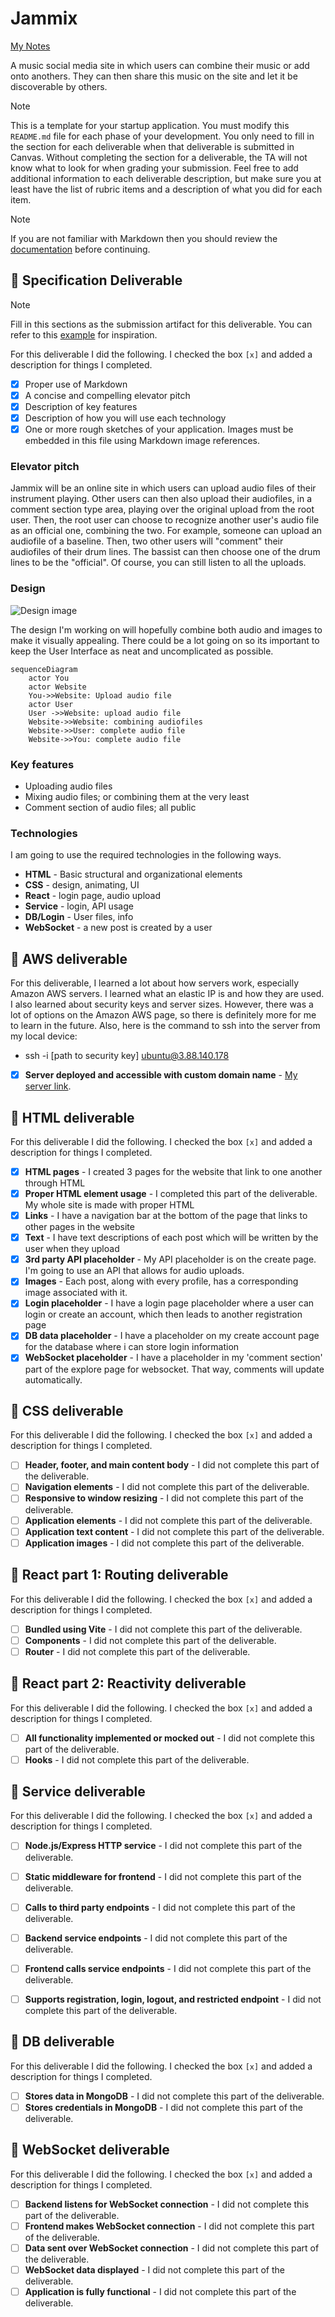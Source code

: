 # Jammix

[My Notes](notes.md)

A music social media site in which users can combine their music or add onto anothers. They can then share this music on the site and let it be discoverable by others.


> [!NOTE]
>  This is a template for your startup application. You must modify this `README.md` file for each phase of your development. You only need to fill in the section for each deliverable when that deliverable is submitted in Canvas. Without completing the section for a deliverable, the TA will not know what to look for when grading your submission. Feel free to add additional information to each deliverable description, but make sure you at least have the list of rubric items and a description of what you did for each item.

> [!NOTE]
>  If you are not familiar with Markdown then you should review the [documentation](https://docs.github.com/en/get-started/writing-on-github/getting-started-with-writing-and-formatting-on-github/basic-writing-and-formatting-syntax) before continuing.

## 🚀 Specification Deliverable

> [!NOTE]
>  Fill in this sections as the submission artifact for this deliverable. You can refer to this [example](https://github.com/webprogramming260/startup-example/blob/main/README.md) for inspiration.

For this deliverable I did the following. I checked the box `[x]` and added a description for things I completed.

- [x] Proper use of Markdown
- [x] A concise and compelling elevator pitch
- [x] Description of key features
- [x] Description of how you will use each technology
- [x] One or more rough sketches of your application. Images must be embedded in this file using Markdown image references.

### Elevator pitch

Jammix will be an online site in which users can upload audio files of their instrument playing. Other users can then also upload their audiofiles, in a comment section type area, playing over the original upload from the root user. Then, the root user can choose to recognize another user's audio file as an official one, combining the two. For example, someone can upload an audiofile of a baseline. Then, two other users will "comment" their audiofiles of their drum lines. The bassist can then choose one of the drum lines to be the "official". Of course, you can still listen to all the uploads.

### Design

![Design image](jammix.png)

The design I'm working on will hopefully combine both audio and images to make it visually appealing. There could be a lot going on so its important to keep the User Interface as neat and uncomplicated as possible.

```mermaid
sequenceDiagram
    actor You
    actor Website
    You->>Website: Upload audio file
    actor User
    User ->>Website: upload audio file
    Website->>Website: combining audiofiles
    Website->>User: complete audio file
    Website->>You: complete audio file
```

### Key features

- Uploading audio files
- Mixing audio files; or combining them at the very least
- Comment section of audio files; all public

### Technologies

I am going to use the required technologies in the following ways.

- **HTML** - Basic structural and organizational elements
- **CSS** - design, animating, UI
- **React** - login page, audio upload
- **Service** - login, API usage
- **DB/Login** - User files, info
- **WebSocket** - a new post is created by a user

## 🚀 AWS deliverable

For this deliverable, I learned a lot about how servers work, especially Amazon AWS servers. I learned what an elastic IP is and how they are used. I also learned about security keys and server sizes. However, there was a lot of options on the Amazon AWS page, so there is definitely more for me to learn in the future. Also, here is the command to ssh into the server from my local device: 
-  ssh -i [path to security key] ubuntu@3.88.140.178

- [x] **Server deployed and accessible with custom domain name** - [My server link](https://jammix.click).

## 🚀 HTML deliverable

For this deliverable I did the following. I checked the box `[x]` and added a description for things I completed.

- [x] **HTML pages** - I created 3 pages for the website that link to one another through HTML
- [x] **Proper HTML element usage** - I completed this part of the deliverable. My whole site is made with proper HTML
- [x] **Links** - I have a navigation bar at the bottom of the page that links to other pages in the website
- [x] **Text** - I have text descriptions of each post which will be written by the user when they upload
- [x] **3rd party API placeholder** - My API placeholder is on the create page. I'm going to use an API that allows for audio uploads.
- [x] **Images** - Each post, along with every profile, has a corresponding image associated with it.
- [x] **Login placeholder** - I have a login page placeholder where a user can login or create an account, which then leads to another registration page
- [x] **DB data placeholder** - I have a placeholder on my create account page for the database where i can store login information
- [x] **WebSocket placeholder** - I have a placeholder in my 'comment section' part of the explore page for websocket. That way, comments will update automatically.

## 🚀 CSS deliverable

For this deliverable I did the following. I checked the box `[x]` and added a description for things I completed.

- [ ] **Header, footer, and main content body** - I did not complete this part of the deliverable.
- [ ] **Navigation elements** - I did not complete this part of the deliverable.
- [ ] **Responsive to window resizing** - I did not complete this part of the deliverable.
- [ ] **Application elements** - I did not complete this part of the deliverable.
- [ ] **Application text content** - I did not complete this part of the deliverable.
- [ ] **Application images** - I did not complete this part of the deliverable.

## 🚀 React part 1: Routing deliverable

For this deliverable I did the following. I checked the box `[x]` and added a description for things I completed.

- [ ] **Bundled using Vite** - I did not complete this part of the deliverable.
- [ ] **Components** - I did not complete this part of the deliverable.
- [ ] **Router** - I did not complete this part of the deliverable.

## 🚀 React part 2: Reactivity deliverable

For this deliverable I did the following. I checked the box `[x]` and added a description for things I completed.

- [ ] **All functionality implemented or mocked out** - I did not complete this part of the deliverable.
- [ ] **Hooks** - I did not complete this part of the deliverable.

## 🚀 Service deliverable

For this deliverable I did the following. I checked the box `[x]` and added a description for things I completed.

- [ ] **Node.js/Express HTTP service** - I did not complete this part of the deliverable.
- [ ] **Static middleware for frontend** - I did not complete this part of the deliverable.
- [ ] **Calls to third party endpoints** - I did not complete this part of the deliverable.
- [ ] **Backend service endpoints** - I did not complete this part of the deliverable.
- [ ] **Frontend calls service endpoints** - I did not complete this part of the deliverable.
- [ ] **Supports registration, login, logout, and restricted endpoint** - I did not complete this part of the deliverable.


## 🚀 DB deliverable

For this deliverable I did the following. I checked the box `[x]` and added a description for things I completed.

- [ ] **Stores data in MongoDB** - I did not complete this part of the deliverable.
- [ ] **Stores credentials in MongoDB** - I did not complete this part of the deliverable.

## 🚀 WebSocket deliverable

For this deliverable I did the following. I checked the box `[x]` and added a description for things I completed.

- [ ] **Backend listens for WebSocket connection** - I did not complete this part of the deliverable.
- [ ] **Frontend makes WebSocket connection** - I did not complete this part of the deliverable.
- [ ] **Data sent over WebSocket connection** - I did not complete this part of the deliverable.
- [ ] **WebSocket data displayed** - I did not complete this part of the deliverable.
- [ ] **Application is fully functional** - I did not complete this part of the deliverable.
